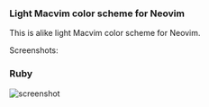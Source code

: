 ### Light Macvim color scheme for Neovim

This is alike light Macvim color scheme for Neovim.

Screenshots:

### Ruby
![screenshot](https://raw.githubusercontent.com/sirakij/macvim-light/master/screenshots/ruby.png)
